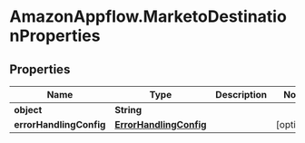# AmazonAppflow.MarketoDestinationProperties

## Properties

Name | Type | Description | Notes
------------ | ------------- | ------------- | -------------
**object** | **String** |  | 
**errorHandlingConfig** | [**ErrorHandlingConfig**](ErrorHandlingConfig.md) |  | [optional] 


